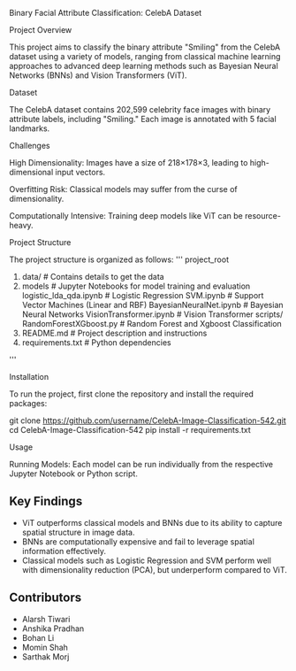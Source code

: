 Binary Facial Attribute Classification: CelebA Dataset

Project Overview

This project aims to classify the binary attribute "Smiling" from the CelebA dataset using a variety of models, ranging from classical machine learning approaches to advanced deep learning methods such as Bayesian Neural Networks (BNNs) and Vision Transformers (ViT).

Dataset

The CelebA dataset contains 202,599 celebrity face images with binary attribute labels, including "Smiling." Each image is annotated with 5 facial landmarks.

Challenges

High Dimensionality: Images have a size of 218×178×3, leading to high-dimensional input vectors.

Overfitting Risk: Classical models may suffer from the curse of dimensionality.

Computationally Intensive: Training deep models like ViT can be resource-heavy.

Project Structure

The project structure is organized as follows:
'''
project_root

1. data/                 # Contains details to get the data
2. models          # Jupyter Notebooks for model training and evaluation
logistic_lda_qda.ipynb    # Logistic Regression
SVM.ipynb         # Support Vector Machines (Linear and RBF)
BayesianNeuralNet.ipynb    # Bayesian Neural Networks
VisionTransformer.ipynb         # Vision Transformer scripts/
RandomForestXGboost.py  # Random Forest and Xgboost Classification
3. README.md             # Project description and instructions
4. requirements.txt      # Python dependencies

'''

Installation

To run the project, first clone the repository and install the required packages:

git clone https://github.com/username/CelebA-Image-Classification-542.git
cd CelebA-Image-Classification-542
pip install -r requirements.txt

Usage

Running Models:
Each model can be run individually from the respective Jupyter Notebook or Python script.

## Key Findings
- ViT outperforms classical models and BNNs due to its ability to capture spatial structure in image data.
- BNNs are computationally expensive and fail to leverage spatial information effectively.
- Classical models such as Logistic Regression and SVM perform well with dimensionality reduction (PCA), but underperform compared to ViT.

## Contributors
- Alarsh Tiwari
- Anshika Pradhan
- Bohan Li
- Momin Shah
- Sarthak Morj

